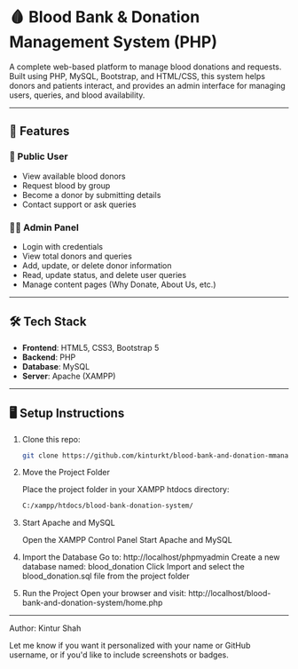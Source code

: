# 🩸 Blood Bank & Donation Management System (PHP)

A complete web-based platform to manage blood donations and requests. Built using PHP, MySQL, Bootstrap, and HTML/CSS, this system helps donors and patients interact, and provides an admin interface for managing users, queries, and blood availability.

---

## 🔗 Features

### 👥 Public User
- View available blood donors
- Request blood by group
- Become a donor by submitting details
- Contact support or ask queries

### 🧑‍💼 Admin Panel
- Login with credentials
- View total donors and queries
- Add, update, or delete donor information
- Read, update status, and delete user queries
- Manage content pages (Why Donate, About Us, etc.)

---

## 🛠️ Tech Stack

- **Frontend**: HTML5, CSS3, Bootstrap 5
- **Backend**: PHP
- **Database**: MySQL
- **Server**: Apache (XAMPP)

---

## 🖥️ Setup Instructions

1. Clone this repo:
   ```bash
   git clone https://github.com/kinturkt/blood-bank-and-donation-mmanagement-system.git

2. Move the Project Folder

   Place the project folder in your XAMPP htdocs directory:
    ```bash
    C:/xampp/htdocs/blood-bank-donation-system/

3. Start Apache and MySQL

   Open the XAMPP Control Panel
   Start Apache and MySQL

4. Import the Database
   Go to: http://localhost/phpmyadmin
   Create a new database named: blood_donation
   Click Import and select the blood_donation.sql file from the project folder

6. Run the Project
   Open your browser and visit:
   http://localhost/blood-bank-and-donation-system/home.php

---

Author:
Kintur Shah

Let me know if you want it personalized with your name or GitHub username, or if you'd like to include screenshots or badges.
